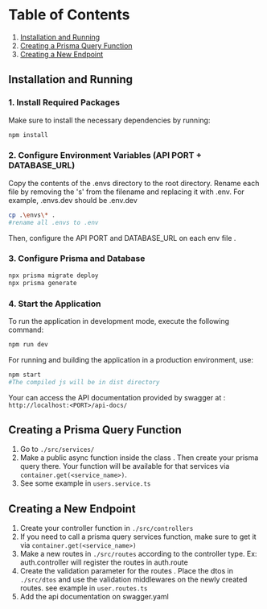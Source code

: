 # Table of Contents
1. [Installation and Running](#installation-and-running)
2. [Creating a Prisma Query Function](#creating-a-prisma-query-function)
3. [Creating a New Endpoint](#creating-a-new-endpoint)

## Installation and Running
### 1. Install Required Packages
Make sure to install the necessary dependencies by running:
```bash
npm install
```

### 2. Configure Environment Variables (API PORT + DATABASE_URL)
Copy the contents of the .envs directory to the root directory. Rename each file by removing the 's' from the filename and replacing it with .env. For example, .envs.dev should be .env.dev
```bash
cp .\envs\* .
#rename all .envs to .env
```
Then, configure the API PORT and DATABASE_URL on each env file .

### 3. Configure Prisma and Database
```bash
npx prisma migrate deploy
npx prisma generate
```

### 4. Start the Application
To run the application in development mode, execute the following command:
```bash
npm run dev 
```
For running and building the application in a production environment, use:
```bash
npm start
#The compiled js will be in dist directory
```

Your can access the API documentation provided by swagger at :
``http://localhost:<PORT>/api-docs/``

## Creating a Prisma Query Function
1. Go to ``./src/services/``
2. Make a public async function inside the class . Then create your prisma query there. Your function will be available for that services via ``container.get(<service_name>)``.
3. See some example in ``users.service.ts``

## Creating a New Endpoint
1. Create your controller function in ``./src/controllers``
2. If you need to call a prisma query services function, make sure to get it via ``container.get(<service_name>)``
3. Make a new routes in ``./src/routes`` according to the controller type. Ex: auth.controller will register the routes in auth.route
4. Create the validation parameter for the routes . Place the dtos in `./src/dtos` and use the validation middlewares on the newly created routes. see example in `user.routes.ts`
5. Add the api documentation on swagger.yaml
